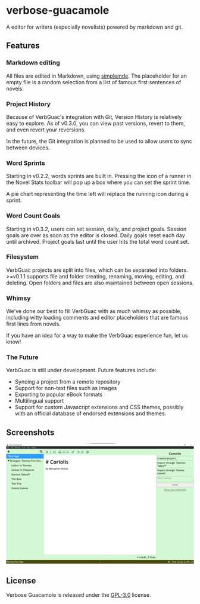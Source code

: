 # verbose-guacamole
A editor for writers (especially novelists) powered by markdown and git.

## Features

### Markdown editing
All files are edited in Markdown, using [simplemde](https://simplemde.com/). The placeholder for an empty file is a random selection from a list of famous first sentences of novels.

### Project History
Because of VerbGuac's integration with Git, Version History is relatively easy to explore. As of v0.3.0, you can view past versions, revert to them, and even revert your reversions.

In the future, the Git integration is planned to be used to allow users to sync between devices.

### Word Sprints
Starting in v0.2.2, words sprints are built in. Pressing the icon of a runner in the Novel Stats toolbar will pop up a box where you can set the sprint time.

A pie chart representing the time left will replace the running icon during a sprint.

### Word Count Goals
Starting in v0.3.2, users can set session, daily, and project goals. Session goals are over as soon as the editor is closed. Daily goals reset each day until archived. Project goals last until the user hits the total word count set.

### Filesystem
VerbGuac projects are split into files, which can be separated into folders. >=v0.1.1 supports file and folder creating, renaming, moving, editing, and deleting. Open folders and files are also maintained between open sessions.

### Whimsy
We've done our best to fill VerbGuac with as much whimsy as possible, including witty loading comments and editor placeholders that are famous first lines from novels.

If you have an idea for a way to make the VerbGuac experience fun, let us know!

### The Future
VerbGuac is still under development. Future features include:

- Syncing a project from a remote repository
- Support for non-text files such as images
- Exporting to popular eBook formats
- Multilingual support
- Support for custom Javascript extensions and CSS themes, possibly with an official database of endorsed extensions and themes.

## Screenshots
![v0.2.2 Editor](./screenshots/v0.2.2-editor.png)

## License
Verbose Guacamole is released under the [GPL-3.0](./LICENSE) license.
